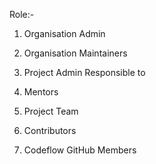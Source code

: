 Role:- 
1. Organisation Admin 


2. Organisation Maintainers


3. Project Admin
   Responsible to 

4. Mentors 


5. Project Team 


6. Contributors 


7. Codeflow GitHub Members
